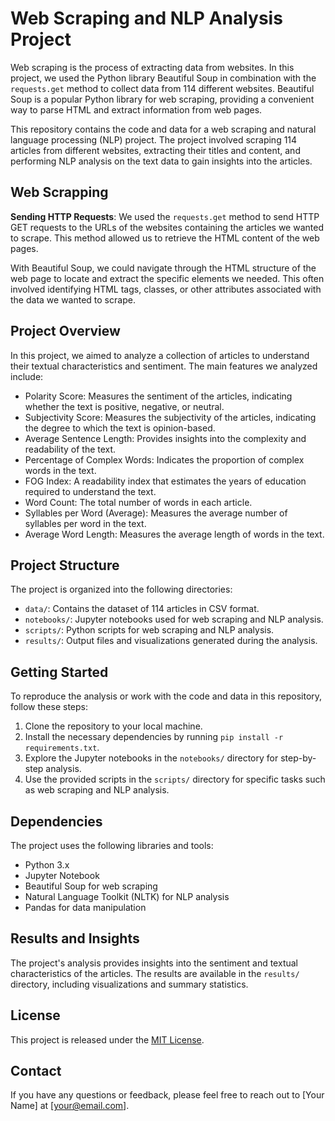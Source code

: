 # Web Scraping and NLP Analysis Project
Web scraping is the process of extracting data from websites. In this project, we used the Python library Beautiful Soup in combination with the `requests.get` method to collect data from 114 different websites. Beautiful Soup is a popular Python library for web scraping, providing a convenient way to parse HTML and extract information from web pages.

This repository contains the code and data for a web scraping and natural language processing (NLP) project. The project involved scraping 114 articles from different websites, extracting their titles and content, and performing NLP analysis on the text data to gain insights into the articles.

## Web Scrapping
**Sending HTTP Requests**: We used the `requests.get` method to send HTTP GET requests to the URLs of the websites containing the articles we wanted to scrape. This method allowed us to retrieve the HTML content of the web pages.

With Beautiful Soup, we could navigate through the HTML structure of the web page to locate and extract the specific elements we needed. This often involved identifying HTML tags, classes, or other attributes associated with the data we wanted to scrape.


## Project Overview

In this project, we aimed to analyze a collection of articles to understand their textual characteristics and sentiment. The main features we analyzed include:

- Polarity Score: Measures the sentiment of the articles, indicating whether the text is positive, negative, or neutral.
- Subjectivity Score: Measures the subjectivity of the articles, indicating the degree to which the text is opinion-based.
- Average Sentence Length: Provides insights into the complexity and readability of the text.
- Percentage of Complex Words: Indicates the proportion of complex words in the text.
- FOG Index: A readability index that estimates the years of education required to understand the text.
- Word Count: The total number of words in each article.
- Syllables per Word (Average): Measures the average number of syllables per word in the text.
- Average Word Length: Measures the average length of words in the text.

## Project Structure

The project is organized into the following directories:

- `data/`: Contains the dataset of 114 articles in CSV format.
- `notebooks/`: Jupyter notebooks used for web scraping and NLP analysis.
- `scripts/`: Python scripts for web scraping and NLP analysis.
- `results/`: Output files and visualizations generated during the analysis.

## Getting Started

To reproduce the analysis or work with the code and data in this repository, follow these steps:

1. Clone the repository to your local machine.
2. Install the necessary dependencies by running `pip install -r requirements.txt`.
3. Explore the Jupyter notebooks in the `notebooks/` directory for step-by-step analysis.
4. Use the provided scripts in the `scripts/` directory for specific tasks such as web scraping and NLP analysis.

## Dependencies

The project uses the following libraries and tools:

- Python 3.x
- Jupyter Notebook
- Beautiful Soup for web scraping
- Natural Language Toolkit (NLTK) for NLP analysis
- Pandas for data manipulation


## Results and Insights

The project's analysis provides insights into the sentiment and textual characteristics of the articles. The results are available in the `results/` directory, including visualizations and summary statistics.

## License

This project is released under the [MIT License](LICENSE).

## Contact

If you have any questions or feedback, please feel free to reach out to [Your Name] at [your@email.com].
